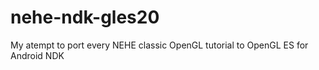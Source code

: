 # nehe-ndk-gles20
My atempt to port every NEHE classic OpenGL tutorial to OpenGL ES for Android NDK
